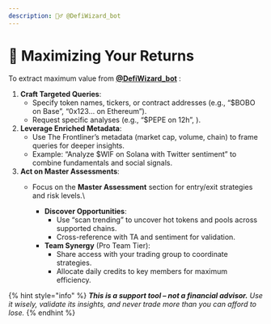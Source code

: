 ```yaml
---
description: 🧙‍♂️ @DefiWizard_bot
---
```


# 💸 Maximizing Your Returns

To extract maximum value from [**@DefiWizard\_bot**](https://t.me/DefiWizard_Bot) :

1. **Craft Targeted Queries**:
   * Specify token names, tickers, or contract addresses (e.g., “$BOBO on Base”, “0x123… on Ethereum”).
   * Request specific analyses (e.g., “$PEPE on 12h”, ).
2. **Leverage Enriched Metadata**:
   * Use The Frontliner’s metadata (market cap, volume, chain) to frame queries for deeper insights.
   * Example: “Analyze $WIF on Solana with Twitter sentiment” to combine fundamentals and social signals.
3. **Act on Master Assessments**:
   * Focus on the **Master Assessment** section for entry/exit strategies and risk levels.\

     * **Discover Opportunities**:
       * Use “scan trending” to uncover hot tokens and pools across supported chains.
       * Cross-reference with TA and sentiment for validation.
     * **Team Synergy** (Pro Team Tier):
       * Share access with your trading group to coordinate strategies.
       * Allocate daily credits to key members for maximum efficiency.

{% hint style="info" %}
_**This is a support tool – not a financial advisor.** Use it wisely, validate its insights, and never trade more than you can afford to lose._
{% endhint %}
